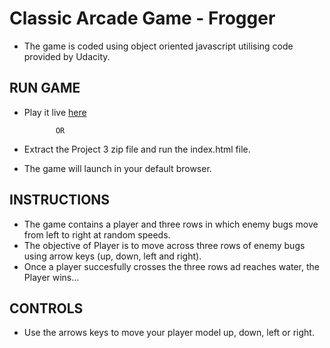 # Classic Arcade Game - Frogger

* The game is coded using object oriented javascript utilising code provided by Udacity.

## RUN GAME
* Play it live [here](https://vaibhavmanni.github.io/frogger-game/) 
             
             OR
             
* Extract the Project 3 zip file and run the index.html file.
* The game will launch in your default browser.


## INSTRUCTIONS
* The game contains a player and three rows in which enemy bugs move from left to right at random speeds.
* The objective of Player is to move across three rows of enemy bugs  using arrow keys (up, down, left and right).
* Once a player succesfully crosses the three rows ad reaches water, the Player wins...


##  CONTROLS
* Use the arrows keys to move your player model up, down, left or right.
